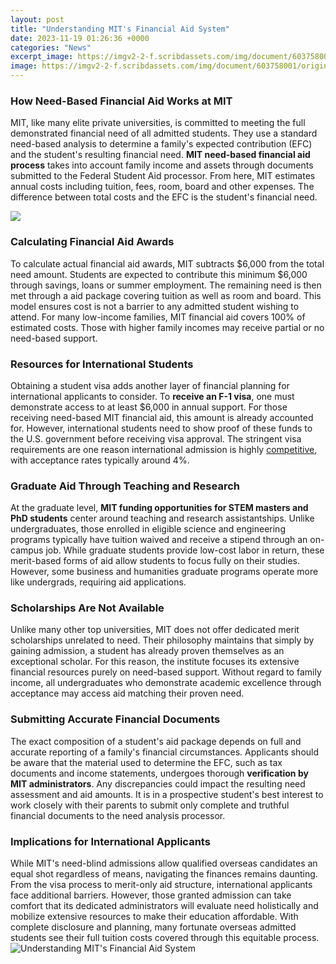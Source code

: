 ```yaml
---
layout: post
title: "Understanding MIT's Financial Aid System"
date: 2023-11-19 01:26:36 +0000
categories: "News"
excerpt_image: https://imgv2-2-f.scribdassets.com/img/document/603758001/original/7c2ac390ce/1669765974?v=1
image: https://imgv2-2-f.scribdassets.com/img/document/603758001/original/7c2ac390ce/1669765974?v=1
---
```


### How Need-Based Financial Aid Works at MIT
MIT, like many elite private universities, is committed to meeting the full demonstrated financial need of all admitted students. They use a standard need-based analysis to determine a family's expected contribution (EFC) and the student's resulting financial need. **MIT need-based financial aid process** takes into account family income and assets through documents submitted to the Federal Student Aid processor. From here, MIT estimates annual costs including tuition, fees, room, board and other expenses. The difference between total costs and the EFC is the student's financial need. 

![](https://sfs.mit.edu/wp-content/uploads/2022/10/UG_depd_noVA.png)
### Calculating Financial Aid Awards
To calculate actual financial aid awards, MIT subtracts $6,000 from the total need amount. Students are expected to contribute this minimum $6,000 through savings, loans or summer employment. The remaining need is then met through a aid package covering tuition as well as room and board. This model ensures cost is not a barrier to any admitted student wishing to attend. For many low-income families, MIT financial aid covers 100% of estimated costs. Those with higher family incomes may receive partial or no need-based support.
### Resources for International Students 
Obtaining a student visa adds another layer of financial planning for international applicants to consider. To **receive an F-1 visa**, one must demonstrate access to at least $6,000 in annual support. For those receiving need-based MIT financial aid, this amount is already accounted for. However, international students need to show proof of these funds to the U.S. government before receiving visa approval. The stringent visa requirements are one reason international admission is highly [competitive](https://store.fi.io.vn/collection/acheson), with acceptance rates typically around 4%.
### Graduate Aid Through Teaching and Research 
At the graduate level, **MIT funding opportunities for STEM masters and PhD students** center around teaching and research assistantships. Unlike undergraduates, those enrolled in eligible science and engineering programs typically have tuition waived and receive a stipend through an on-campus job. While graduate students provide low-cost labor in return, these merit-based forms of aid allow students to focus fully on their studies. However, some business and humanities graduate programs operate more like undergrads, requiring aid applications.
### Scholarships Are Not Available 
Unlike many other top universities, MIT does not offer dedicated merit scholarships unrelated to need. Their philosophy maintains that simply by gaining admission, a student has already proven themselves as an exceptional scholar. For this reason, the institute focuses its extensive financial resources purely on need-based support. Without regard to family income, all undergraduates who demonstrate academic excellence through acceptance may access aid matching their proven need.
### Submitting Accurate Financial Documents
The exact composition of a student's aid package depends on full and accurate reporting of a family's financial circumstances. Applicants should be aware that the material used to determine the EFC, such as tax documents and income statements, undergoes thorough **verification by MIT administrators**. Any discrepancies could impact the resulting need assessment and aid amounts. It is in a prospective student's best interest to work closely with their parents to submit only complete and truthful financial documents to the need analysis processor.
### Implications for International Applicants 
While MIT's need-blind admissions allow qualified overseas candidates an equal shot regardless of means, navigating the finances remains daunting. From the visa process to merit-only aid structure, international applicants face additional barriers. However, those granted admission can take comfort that its dedicated administrators will evaluate need holistically and mobilize extensive resources to make their education affordable. With complete disclosure and planning, many fortunate overseas admitted students see their full tuition costs covered through this equitable process.
![Understanding MIT's Financial Aid System](https://imgv2-2-f.scribdassets.com/img/document/603758001/original/7c2ac390ce/1669765974?v=1)